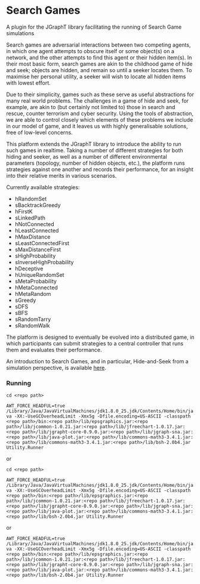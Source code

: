 # Search Games

A plugin for the JGraphT library facilitating the running of Search Game simulations 

Search games are adversarial interactions between two competing agents, in which one agent attempts to obscure itself or some object(s) on a network, and the other attempts to find this agent or their hidden item(s). In their most basic form, search games are akin to the childhood game of hide and seek; objects are hidden, and remain so until a seeker locates them. To maximise her personal utility, a seeker will wish to locate all hidden items with lowest effort.

Due to their simplicity, games such as these serve as useful abstractions for many real world problems. The challenges in a game of hide and seek, for example, are akin to (but certainly not limited to) those in search and rescue, counter terrorism and cyber security. Using the tools of abstraction, we are able to control closely which elements of these problems we include in our model of game, and it leaves us with highly generalisable solutions, free of low-level concerns.

This platform extends the JGraphT library to introduce the ability to run such games in realtime. Taking a number of different strategies for both hiding and seeker, as well as a number of different environmental parameters (topology, number of hidden objects, etc.), the platform runs strategies against one another and records their performance, for an insight into their relative merits in various scenarios.

Currently available strategies:

- hRandomSet
- sBacktrackGreedy
- hFirstK
- sLinkedPath
- hNotConnected
- hLeastConnected
- hMaxDistance
- sLeastConnectedFirst
- sMaxDistanceFirst
- sHighProbability
- sInverseHighProbability
- hDeceptive
- hUniqueRandomSet
- sMetaProbability
- hMetaConnected
- hMetaRandom
- sGreedy
- sDFS
- sBFS
- sRandomTarry
- sRandomWalk

The platform is designed to eventually be evolved into a distributed game, in which participants can submit strategies to a central controller that runs them and evaluates their performance.

An introduction to Search Games, and in particular, Hide-and-Seek from a simulation perspective, is available [here](http://martinchapman.co.uk/papers/acyse2014.pdf).

### Running

`cd <repo path>`

`AWT_FORCE_HEADFUL=true /Library/Java/JavaVirtualMachines/jdk1.8.0_25.jdk/Contents/Home/bin/java -XX:-UseGCOverheadLimit -Xmx5g -Dfile.encoding=US-ASCII -classpath <repo path>/bin:<repo path>/lib/epsgraphics.jar:<repo path>/lib/jcommon-1.0.21.jar:<repo path>/lib/jfreechart-1.0.17.jar:<repo path>/lib/jgrapht-core-0.9.0.jar:<repo path>/lib/jgraph-sna.jar:<repo path>/lib/java-plot.jar:<repo path>/lib/commons-math3-3.4.1.jar:<repo path>/lib/commons-math3-3.4.1.jar:<repo path>/lib/bsh-2.0b4.jar Utility.Runner`

or

`cd <repo path>`

`AWT_FORCE_HEADFUL=true /Library/Java/JavaVirtualMachines/jdk1.8.0_25.jdk/Contents/Home/bin/java -XX:-UseGCOverheadLimit -Xmx5g -Dfile.encoding=US-ASCII -classpath <repo path>/bin:<repo path>/lib/epsgraphics.jar:<repo path>/lib/jcommon-1.0.21.jar:<repo path>/lib/jfreechart-1.0.17.jar:<repo path>/lib/jgrapht-core-0.9.0.jar:<repo path>/lib/jgraph-sna.jar:<repo path>/lib/java-plot.jar:<repo path>/lib/commons-math3-3.4.1.jar:<repo path>/lib/bsh-2.0b4.jar Utility.Runner`

or

`AWT_FORCE_HEADFUL=true /Library/Java/JavaVirtualMachines/jdk1.8.0_25.jdk/Contents/Home/bin/java -XX:-UseGCOverheadLimit -Xmx5g -Dfile.encoding=US-ASCII -classpath <repo path>/bin:<repo path>/lib/epsgraphics.jar:<repo path>/lib/jcommon-1.0.21.jar:<repo path>/lib/jfreechart-1.0.17.jar:<repo path>/lib/jgrapht-core-0.9.0.jar:<repo path>/lib/jgraph-sna.jar:<repo path>/lib/java-plot.jar:<repo path>/lib/commons-math3-3.4.1.jar:<repo path>/lib/bsh-2.0b4.jar Utility.Runner`
